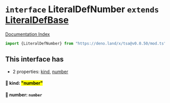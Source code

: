 # `interface` LiteralDefNumber `extends` [LiteralDefBase](../private.interface.LiteralDefBase/README.md)

[Documentation Index](../README.md)

```ts
import {LiteralDefNumber} from "https://deno.land/x/tsa@v0.0.50/mod.ts"
```

## This interface has

- 2 properties:
[kind](#-kind-number),
[number](#-number-number)


#### 📄 kind: <mark>"number"</mark>



#### 📄 number: `number`



